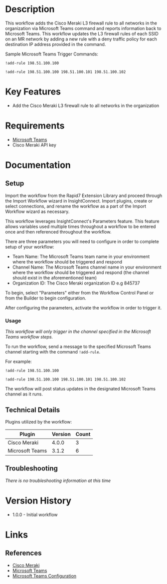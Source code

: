 # Description

This workflow adds the Cisco Meraki L3 firewall rule to all networks in the organization via Microsoft Teams command and reports information back to Microsoft Teams. This workflow updates the L3 firewall rules of each SSID on an MR network by adding a new rule with a deny traffic policy for each destination IP address provided in the command.

Sample Microsoft Teams Trigger Commands:

`!add-rule 198.51.100.100`

`!add-rule 198.51.100.100 198.51.100.101 198.51.100.102`

# Key Features

* Add the Cisco Meraki L3 firewall rule to all networks in the organization

# Requirements

* [Microsoft Teams](https://insightconnect.help.rapid7.com/docs/microsoft-teams)
* Cisco Meraki API key

# Documentation

## Setup

Import the workflow from the Rapid7 Extension Library and proceed through the Import Workflow wizard in InsightConnect. Import plugins, create or select connections, and rename the workflow as a part of the Import Workflow wizard as necessary.

This workflow leverages InsightConnect's Parameters feature. This feature allows variables used multiple times throughout a workflow to be entered once and then referenced throughout the workflow.

There are three parameters you will need to configure in order to complete setup of your workflow:

* Team Name: The Microsoft Teams team name in your environment where the workflow should be triggered and respond
* Channel Name: The Microsoft Teams channel name in your environment where the workflow should be triggered and respond (the channel should exist in the aforementioned team)
* Organization ID: The Cisco Meraki organization ID e.g 845737

To begin, select "Parameters" either from the Workflow Control Panel or from the Builder to begin configuration.

After configuring the parameters, activate the workflow in order to trigger it.

### Usage

*This workflow will only trigger in the channel specified in the Microsoft Teams workflow steps.*

To run the workflow, send a message to the specified Microsoft Teams channel starting with the command `!add-rule`.

For example:

`!add-rule 198.51.100.100`

`!add-rule 198.51.100.100 198.51.100.101 198.51.100.102`

The workflow will post status updates in the designated Microsoft Teams channel as it runs.

## Technical Details

Plugins utilized by the workflow:

|Plugin|Version|Count|
|----|----|--------|
|Cisco Meraki|4.0.0|3|
|Microsoft Teams|3.1.2|6|

## Troubleshooting

_There is no troubleshooting information at this time_

# Version History

* 1.0.0 - Initial workflow

# Links

## References

* [Cisco Meraki](https://meraki.cisco.com/)
* [Microsoft Teams](https://teams.microsoft.com)
* [Microsoft Teams Configuration](https://insightconnect.help.rapid7.com/docs/microsoft-teams)
